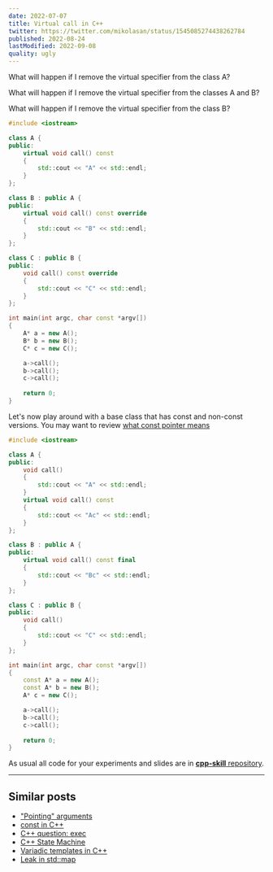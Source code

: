 ```yaml
---
date: 2022-07-07
title: Virtual call in C++
twitter: https://twitter.com/mikolasan/status/1545085274438262784
published: 2022-08-24
lastModified: 2022-09-08
quality: ugly
---
```



What will happen if I remove the virtual specifier from the class A?

What will happen if I remove the virtual specifier from the classes A and B?

What will happen if I remove the virtual specifier from the class B?

```cpp
#include <iostream>

class A {
public:
    virtual void call() const
    {
        std::cout << "A" << std::endl;
    }
};

class B : public A {
public:
    virtual void call() const override
    {
        std::cout << "B" << std::endl;
    }
};

class C : public B {
public:
    void call() const override
    {
        std::cout << "C" << std::endl;
    }
};

int main(int argc, char const *argv[])
{
    A* a = new A();
    B* b = new B();
    C* c = new C();

    a->call();
    b->call();
    c->call();
    
    return 0;
}
```

Let's now play around with a base class that has const and non-const versions. You may want to review [what const pointer means](/code/cpp/const-ness)

```cpp
#include <iostream>

class A {
public:
    void call()
    {
        std::cout << "A" << std::endl;
    }
    virtual void call() const
    {
        std::cout << "Ac" << std::endl;
    }
};

class B : public A {
public:
    virtual void call() const final
    {
        std::cout << "Bc" << std::endl;
    }
};

class C : public B {
public:
    void call() 
    {
        std::cout << "C" << std::endl;
    }
};

int main(int argc, char const *argv[])
{
    const A* a = new A();
    const A* b = new B();
    A* c = new C();

    a->call();
    b->call();
    c->call();
    
    return 0;
}
```

As usual all code for your experiments and slides are in [**cpp-skill** repository](https://github.com/mikolasan/cpp-skill/tree/master/virtual_call).


----

## Similar posts

- ["Pointing" arguments](/code/cpp/pointing-arguments)
- [const in C++](/code/cpp/const-ness)
- [C++ question: exec](/code/cpp/exec-function)
- [C++ State Machine](/code/cpp/finite-state-machine)
- [Variadic templates in C++](/code/cpp/variadic-templates)
- [Leak in std::map](/code/cpp/leak-in-std-map)